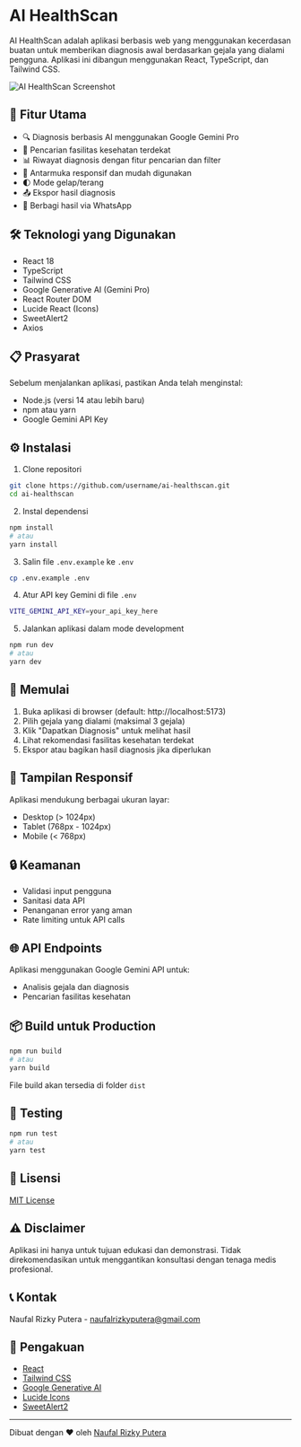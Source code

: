 # AI HealthScan

AI HealthScan adalah aplikasi berbasis web yang menggunakan kecerdasan buatan untuk memberikan diagnosis awal berdasarkan gejala yang dialami pengguna. Aplikasi ini dibangun menggunakan React, TypeScript, dan Tailwind CSS.

![AI HealthScan Screenshot](screenshot.png)

## 🌟 Fitur Utama

- 🔍 Diagnosis berbasis AI menggunakan Google Gemini Pro
- 🏥 Pencarian fasilitas kesehatan terdekat
- 📊 Riwayat diagnosis dengan fitur pencarian dan filter
- 📱 Antarmuka responsif dan mudah digunakan
- 🌓 Mode gelap/terang
- 📤 Ekspor hasil diagnosis
- 💬 Berbagi hasil via WhatsApp

## 🛠️ Teknologi yang Digunakan

- React 18
- TypeScript
- Tailwind CSS
- Google Generative AI (Gemini Pro)
- React Router DOM
- Lucide React (Icons)
- SweetAlert2
- Axios

## 📋 Prasyarat

Sebelum menjalankan aplikasi, pastikan Anda telah menginstal:

- Node.js (versi 14 atau lebih baru)
- npm atau yarn
- Google Gemini API Key

## ⚙️ Instalasi

1. Clone repositori

```bash
git clone https://github.com/username/ai-healthscan.git
cd ai-healthscan
```

2. Instal dependensi
```bash
npm install
# atau
yarn install
```

3. Salin file `.env.example` ke `.env`
```bash
cp .env.example .env
```

4. Atur API key Gemini di file `.env`
```bash
VITE_GEMINI_API_KEY=your_api_key_here
```

5. Jalankan aplikasi dalam mode development
```bash
npm run dev
# atau
yarn dev
```

## 🚀 Memulai

1. Buka aplikasi di browser (default: http://localhost:5173)
2. Pilih gejala yang dialami (maksimal 3 gejala)
3. Klik "Dapatkan Diagnosis" untuk melihat hasil
4. Lihat rekomendasi fasilitas kesehatan terdekat
5. Ekspor atau bagikan hasil diagnosis jika diperlukan

## 📱 Tampilan Responsif

Aplikasi mendukung berbagai ukuran layar:
- Desktop (> 1024px)
- Tablet (768px - 1024px)
- Mobile (< 768px)

## 🔒 Keamanan

- Validasi input pengguna
- Sanitasi data API
- Penanganan error yang aman
- Rate limiting untuk API calls

## 🌐 API Endpoints

Aplikasi menggunakan Google Gemini API untuk:
- Analisis gejala dan diagnosis
- Pencarian fasilitas kesehatan

## 📦 Build untuk Production

```bash
npm run build
# atau
yarn build
```

File build akan tersedia di folder `dist`

## 🧪 Testing

```bash
npm run test
# atau
yarn test
```

## 📄 Lisensi

[MIT License](LICENSE)

## ⚠️ Disclaimer

Aplikasi ini hanya untuk tujuan edukasi dan demonstrasi. Tidak direkomendasikan untuk menggantikan konsultasi dengan tenaga medis profesional.

## 📞 Kontak

Naufal Rizky Putera - naufalrizkyputera@gmail.com

## 🙏 Pengakuan

- [React](https://reactjs.org/)
- [Tailwind CSS](https://tailwindcss.com/)
- [Google Generative AI](https://ai.google.dev/)
- [Lucide Icons](https://lucide.dev/)
- [SweetAlert2](https://sweetalert2.github.io/)

---

Dibuat dengan ❤️ oleh [Naufal Rizky Putera](https://github.com/username)

